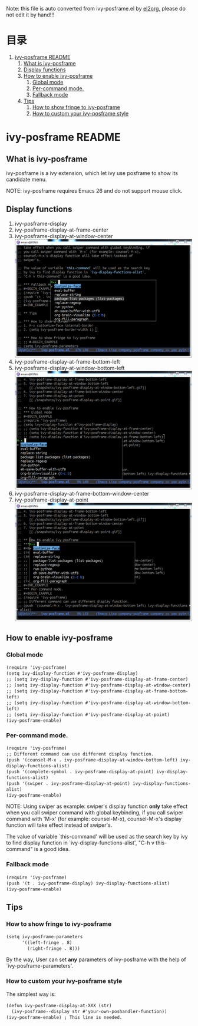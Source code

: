 Note: this file is auto converted from ivy-posframe.el by [el2org](https://github.com/tumashu/el2org), please do not edit it by hand!!!


# &#30446;&#24405;

1.  [ivy-posframe README](#orgf13cc66)
    1.  [What is ivy-posframe](#orgbd4ba62)
    2.  [Display functions](#orge8456a3)
    3.  [How to enable ivy-posframe](#orge72596b)
        1.  [Global mode](#org359004f)
        2.  [Per-command mode.](#orgdfd4dbf)
        3.  [Fallback mode](#org589575f)
    4.  [Tips](#orgd8d788b)
        1.  [How to show fringe to ivy-posframe](#org44b1a57)
        2.  [How to custom your ivy-posframe style](#org2e4b09d)


<a id="orgf13cc66"></a>

# ivy-posframe README


<a id="orgbd4ba62"></a>

## What is ivy-posframe

ivy-posframe is a ivy extension, which let ivy use posframe to show
its candidate menu.

NOTE: ivy-posframe requires Emacs 26 and do not support mouse
click.


<a id="orge8456a3"></a>

## Display functions

1.  ivy-posframe-display
2.  ivy-posframe-display-at-frame-center
3.  ivy-posframe-display-at-window-center
    ![img](./snapshots/ivy-posframe-display-at-window-center.png)
4.  ivy-posframe-display-at-frame-bottom-left
5.  ivy-posframe-display-at-window-bottom-left
    ![img](./snapshots/ivy-posframe-display-at-window-bottom-left.png)
6.  ivy-posframe-display-at-frame-bottom-window-center
7.  ivy-posframe-display-at-point
    ![img](./snapshots/ivy-posframe-display-at-point.png)


<a id="orge72596b"></a>

## How to enable ivy-posframe


<a id="org359004f"></a>

### Global mode

    (require 'ivy-posframe)
    (setq ivy-display-function #'ivy-posframe-display)
    ;; (setq ivy-display-function #'ivy-posframe-display-at-frame-center)
    ;; (setq ivy-display-function #'ivy-posframe-display-at-window-center)
    ;; (setq ivy-display-function #'ivy-posframe-display-at-frame-bottom-left)
    ;; (setq ivy-display-function #'ivy-posframe-display-at-window-bottom-left)
    ;; (setq ivy-display-function #'ivy-posframe-display-at-point)
    (ivy-posframe-enable)


<a id="orgdfd4dbf"></a>

### Per-command mode.

    (require 'ivy-posframe)
    ;; Different command can use different display function.
    (push '(counsel-M-x . ivy-posframe-display-at-window-bottom-left) ivy-display-functions-alist)
    (push '(complete-symbol . ivy-posframe-display-at-point) ivy-display-functions-alist)
    (push '(swiper . ivy-posframe-display-at-point) ivy-display-functions-alist)
    (ivy-posframe-enable)

NOTE: Using swiper as example: swiper's display function **only**
take effect when you call swiper command with global keybinding, if
you call swiper command with 'M-x' (for example: counsel-M-x),
counsel-M-x's display function will take effect instead of
swiper's.

The value of variable \`this-command' will be used as the search key
by ivy to find display function in \`ivy-display-functions-alist',
"C-h v this-command" is a good idea.


<a id="org589575f"></a>

### Fallback mode

    (require 'ivy-posframe)
    (push '(t . ivy-posframe-display) ivy-display-functions-alist)
    (ivy-posframe-enable)


<a id="orgd8d788b"></a>

## Tips


<a id="org44b1a57"></a>

### How to show fringe to ivy-posframe

    (setq ivy-posframe-parameters
          '((left-fringe . 8)
            (right-fringe . 8)))

By the way, User can set **any** parameters of ivy-posframe with
the help of \`ivy-posframe-parameters'.


<a id="org2e4b09d"></a>

### How to custom your ivy-posframe style

The simplest way is:

    (defun ivy-posframe-display-at-XXX (str)
      (ivy-posframe--display str #'your-own-poshandler-function))
    (ivy-posframe-enable) ; This line is needed.

